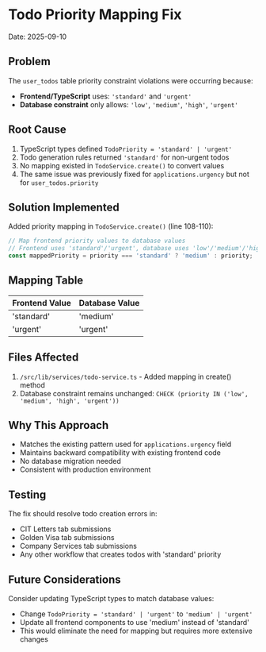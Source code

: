 # Todo Priority Mapping Fix
Date: 2025-09-10

## Problem
The `user_todos` table priority constraint violations were occurring because:
- **Frontend/TypeScript** uses: `'standard'` and `'urgent'`
- **Database constraint** only allows: `'low'`, `'medium'`, `'high'`, `'urgent'`

## Root Cause
1. TypeScript types defined `TodoPriority = 'standard' | 'urgent'`
2. Todo generation rules returned `'standard'` for non-urgent todos
3. No mapping existed in `TodoService.create()` to convert values
4. The same issue was previously fixed for `applications.urgency` but not for `user_todos.priority`

## Solution Implemented
Added priority mapping in `TodoService.create()` (line 108-110):
```typescript
// Map frontend priority values to database values
// Frontend uses 'standard'/'urgent', database uses 'low'/'medium'/'high'/'urgent'
const mappedPriority = priority === 'standard' ? 'medium' : priority;
```

## Mapping Table
| Frontend Value | Database Value |
|---------------|----------------|
| 'standard'    | 'medium'       |
| 'urgent'      | 'urgent'       |

## Files Affected
1. `/src/lib/services/todo-service.ts` - Added mapping in create() method
2. Database constraint remains unchanged: `CHECK (priority IN ('low', 'medium', 'high', 'urgent'))`

## Why This Approach
- Matches the existing pattern used for `applications.urgency` field
- Maintains backward compatibility with existing frontend code
- No database migration needed
- Consistent with production environment

## Testing
The fix should resolve todo creation errors in:
- CIT Letters tab submissions
- Golden Visa tab submissions  
- Company Services tab submissions
- Any other workflow that creates todos with 'standard' priority

## Future Considerations
Consider updating TypeScript types to match database values:
- Change `TodoPriority = 'standard' | 'urgent'` to `'medium' | 'urgent'`
- Update all frontend components to use 'medium' instead of 'standard'
- This would eliminate the need for mapping but requires more extensive changes